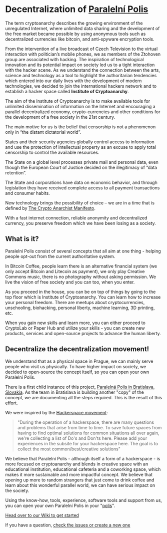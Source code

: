 # Decentralization of [Paralelní Polis](https://www.paralelnipolis.cz/o-nas/en/)

The term cryptoanarchy describes the growing environment of the
unregulated Internet, where unlimited data sharing and the development
of the free market became possible by using anonymous tools such
as decentralized currencies like bitcoin, and anti-spyware encryption
tools.

From the intervention of a live broadcast of Czech Television to
the virtual interaction with politician’s mobile phones, we as
members of the Ztohoven group are associated with hacking. The
inspiration of technological innovation and its potential impact
on society led us to a tight interaction with the hacker scene.
As we understand the connection between the arts, science and
technology as a tool to highlight the authoritarian tendencies which
entered into our daily lives  with the development of modern
technologies, we decided to join the international hackers network
and to establish a hacker space called **Institute of Cryptoanarchy**.

The aim of the Institute of Cryptoanarchy is to make available tools
for unlimited dissemination of information on the Internet and
encouraging a parallel decentralized economy, crypto-currencies and
other conditions for the development of a free society in the 21st
century.

The main motive for us is the belief that censorship is not a
phenomenon only in “the distant dictatorial world”.

States and their security agencies globally control access to
information and use the protection of intellectual property as an
excuse to apply total censorship to control the available resources.

The State on a global level  processes private mail and personal
data, even though the European Court of Justice decided on the
illegitimacy of “data retention”.

The State and corporations have data on economic behavior, and
through  legislation they have received  complete access to all
payment transactions and consumer habits.

New technology brings the possibility of choice – we are in a time
that is defined by [The Crypto Anarchist
Manifesto](https://www.activism.net/cypherpunk/crypto-anarchy.html).

With a fast internet connection, reliable anonymity and decentralized
currency, you preserve freedom which we have been losing as a
society.

## What is it?

Paralelní Polis consist of several concepts that all aim at one thing -
helping people opt-out from the current authoritative system.

In Bitcoin Coffee, people learn there is an alternative financial system
(we only accept Bitcoin and Litecoin as payment), we only play Creative
Commons music, there is no photography without asking permission. We
live the vision of free society and you can too, when you enter.

As you proceed in the house, you can be on top of things by going to the
top floor which is Institute of Cryptoanarchy. You can learn how to
increase your personal freedom. There are meetups about
cryptocurrencies, unschooling, biohacking, personal liberty, machine
learning, 3D printing, etc.

When you gain new skills and learn more, you can either proceed to
CryptoLab or Paper Hub and utilize your skills - you can create new
products, services and open-source projects to advance the human
liberty.

## Decentralize the decentralization movement!

We understand that as a physical space in Prague, we can mainly serve
people who visit us physically. To have higher impact on society, we
decided to open-source the concept itself, so you can open your own
Paralelni Polis.

There is a first child instance of this project, [Paralelná Polis in
Bratislava, Slovakia](https://paralelnapolis.sk/homepage/). As the team
in Bratislava is building another "copy" of the concept, we are
documenting all the steps required. This is the result of this effort.

We were inspired by the [Hackerspace
movement](https://wiki.hackerspaces.org/Documentation):

> "During the operation of a hackerspace, there are many questions and
> problems that arise from time to time. To save future spaces from having
> to find optimal solutions for common situations all over again, we're
> collecting a list of Do's and Don'ts here. Please add your experiences
> in the subsite for your hackerspace here. The goal is to collect the
> most common/best/creative solutions"

We believe that Paralelní Polis - although itself a form of a hackerspace - is
more focused on cryptoanarchy and blends in creative space with an
educational institution, educational cafeteria and a coworking space,
which makes it more sustainable and more impactful concept. We believe
that opening up more to random strangers that just come to drink coffee
and learn about this wonderful parallel world, we can have serious
impact on the society.

Using the know-how, tools, experience, software tools and support from
us, you can open your own Paralelní Polis in your
"[polis](https://en.wikipedia.org/wiki/Polis)".

[Head over to our Wiki to get started](https://github.com/ParalelniPolis/ParalelniPolis-decentralized/wiki)

If you have a question, [check the issues or create a new one](https://github.com/ParalelniPolis/ParalelniPolis-decentralized/issues)
